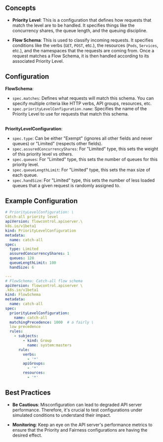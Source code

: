 ## Concepts
- **Priority Level**: This is a configuration that defines how requests that match the level are to be handled. It specifies things like the concurrency shares, the queue length, and the queuing discipline.

- **Flow Schema**: This is used to classify incoming requests. It specifies conditions like the verbs (`GET`, `POST`, etc.), the resources (`Pods`, `Services`, etc.), and the namespaces that the requests are coming from. Once a request matches a Flow Schema, it is then handled according to its associated Priority Level.


## Configuration
**FlowSchema**:  
- `spec.matches`: Defines what requests will match this schema. You can specify multiple criteria like HTTP verbs, API groups, resources, etc.
- `spec.priorityLevelConfiguration.name`: Specifies the name of the Priority Level to use for requests that match this schema.
<br/><br/>

**PriorityLevelConfiguration**:  
- `spec.type`: Can be either "Exempt" (ignores all other fields and never queues) or "Limited" (respects other fields).
- `spec.assuredConcurrencyShares`: For "Limited" type, this sets the weight of this priority level vs others.
- `spec.queues`: For "Limited" type, this sets the number of queues for this priority level.
- `spec.queueLengthLimit`: For "Limited" type, this sets the max size of each queue.
- `spec.handSize`: For "Limited" type, this sets the number of less loaded queues that a given request is randomly assigned to.



## Example Configuration

``` yaml
# PriorityLevelConfiguration: \
Catch-all priority level
apiVersion: flowcontrol.apiserver.\
k8s.io/v1beta1
kind: PriorityLevelConfiguration
metadata:
  name: catch-all
spec:
  type: Limited
  assuredConcurrencyShares: 1
  queues: 128
  queueLengthLimit: 100
  handSize: 6

---
# FlowSchema: Catch-all flow schema
apiVersion: flowcontrol.apiserver \
.k8s.io/v1beta1
kind: FlowSchema
metadata:
  name: catch-all
spec:
  priorityLevelConfiguration:
    name: catch-all
  matchingPrecedence: 1000  # a fairly \
  low precedence
  rules:
    - subjects:
        - kind: Group
          name: system:masters
      rule:
        verbs:
          - '*'
        apiGroups:
          - '*'
        resources:
          - '*'
```


## Best Practices
- **Be Cautious**: Misconfiguration can lead to degraded API server performance. Therefore, it's crucial to test configurations under simulated conditions to understand their impact.

- **Monitoring**: Keep an eye on the API server's performance metrics to ensure that the Priority and Fairness configurations are having the desired effect.